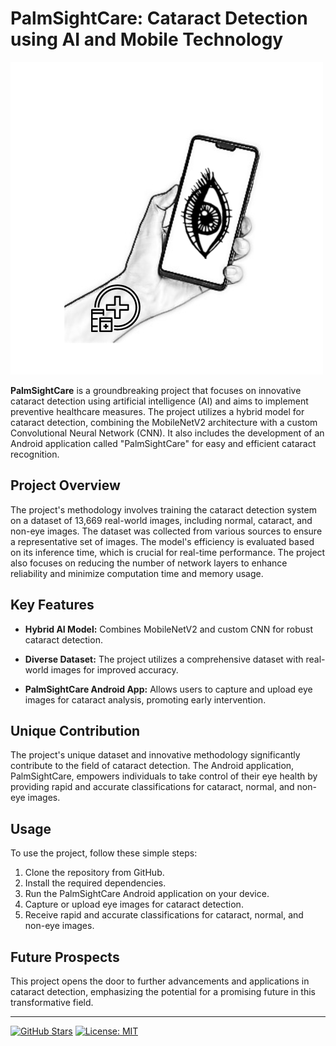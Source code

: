 # PalmSightCare: Cataract Detection using AI and Mobile Technology

![PalmSightCare Logo](https://github.com/SuyogKhanal/palm_sight_care/blob/main/assets/logo.png)

**PalmSightCare** is a groundbreaking project that focuses on innovative cataract detection using artificial intelligence (AI) and aims to implement preventive healthcare measures. The project utilizes a hybrid model for cataract detection, combining the MobileNetV2 architecture with a custom Convolutional Neural Network (CNN). It also includes the development of an Android application called "PalmSightCare" for easy and efficient cataract recognition.

## Project Overview

The project's methodology involves training the cataract detection system on a dataset of 13,669 real-world images, including normal, cataract, and non-eye images. The dataset was collected from various sources to ensure a representative set of images. The model's efficiency is evaluated based on its inference time, which is crucial for real-time performance. The project also focuses on reducing the number of network layers to enhance reliability and minimize computation time and memory usage.

## Key Features

- **Hybrid AI Model:** Combines MobileNetV2 and custom CNN for robust cataract detection.

- **Diverse Dataset:** The project utilizes a comprehensive dataset with real-world images for improved accuracy.

- **PalmSightCare Android App:** Allows users to capture and upload eye images for cataract analysis, promoting early intervention.

## Unique Contribution

The project's unique dataset and innovative methodology significantly contribute to the field of cataract detection. The Android application, PalmSightCare, empowers individuals to take control of their eye health by providing rapid and accurate classifications for cataract, normal, and non-eye images.

## Usage

To use the project, follow these simple steps:

1. Clone the repository from GitHub.
2. Install the required dependencies.
3. Run the PalmSightCare Android application on your device.
4. Capture or upload eye images for cataract detection.
5. Receive rapid and accurate classifications for cataract, normal, and non-eye images.

## Future Prospects

This project opens the door to further advancements and applications in cataract detection, emphasizing the potential for a promising future in this transformative field.


---

[![GitHub Stars](https://img.shields.io/github/stars/SuyogKhanal/palm_sight_care.svg?style=flat&logo=github&colorB=blue&label=Stars)](https://github.com/SuyogKhanal/palm_sight_care)
[![License: MIT](https://img.shields.io/badge/License-MIT-yellow.svg)](https://opensource.org/licenses/MIT)
